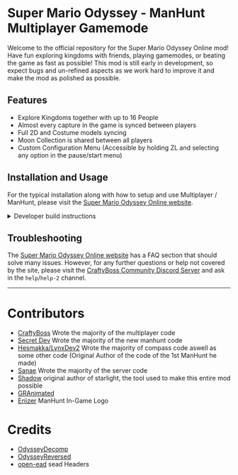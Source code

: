 # Super Mario Odyssey - ManHunt Multiplayer Gamemode

Welcome to the official repository for the Super Mario Odyssey Online mod! Have fun exploring kingdoms with friends, playing gamemodes, or beating the game as fast as possible! This mod is still early in development, so expect bugs and un-refined aspects as we work hard to improve it and make the mod as polished as possible.

## Features

* Explore Kingdoms together with up to 16 People
* Almost every capture in the game is synced between players
* Full 2D and Costume models syncing
* Moon Collection is shared between all players
* Custom Configuration Menu (Accessible by holding ZL and selecting any option in the pause/start menu)
	

## Installation and Usage
For the typical installation along with how to setup and use Multiplayer / ManHunt, please visit the [Super Mario Odyssey Online website](https://smoo.it).

<details>

<summary>Developer build instructions</summary>

  ### Building Prerequisites

  - [devkitPro](https://devkitpro.org/) 
  - Python 3
  - The [Keystone-Engine](https://www.keystone-engine.org/) Python Module

  ### Building

  Build has only been tested on WSL2 running Ubuntu 20.04.1.

  Just run:
  ```
  DEVKITPRO={path_to_devkitpro} make
  ```

  On Ubuntu (and other Debian-based systems), devkitPro will be installed to `/opt/devkitpro` by default:

  ```
  DEVKITPRO=/opt/devkitpro/ make
  ```

  ### Installing (Atmosphère)

  After a successful build, simply transfer the `atmosphere` folder located inside `starlight_patch_100` to the root of your switch's SD card.
</details>

## Troubleshooting

The [Super Mario Odyssey Online website](https://smoo.it) has a FAQ section that should solve many issues.
However, for any further questions or help not covered by the site, please visit the [CraftyBoss Community Discord Server](discord.gg/jYCueK2BqD) and ask in the `help`/`help-2` channel. 

---

# Contributors

- [CraftyBoss](https://github.com/craftyboss) Wrote the majority of the multiplayer code
- [Secret Dev](https://github.com/craftyboss) Wrote the majority of the new manhunt code
- [Hesmakka/LynxDev2](https://github.com/lynxdev2) Wrote the majority of compass code aswell as some other code (Original Author of the code of the 1st ManHunt he made)
- [Sanae](https://github.com/sanae6) Wrote the majority of the server code
- [Shadow](https://github.com/shadowninja108) original author of starlight, the tool used to make this entire mod possible
- [GRAnimated](https://github.com/GRAnimated)
- [Eriizer](https://www.youtube.com/channel/UCYfcjnuVTrf7pJqz2Jkm3SA) ManHunt In-Game Logo

# Credits
- [OdysseyDecomp](https://github.com/shibbo/OdysseyDecomp)
- [OdysseyReversed](https://github.com/shibbo/OdysseyReversed)
- [open-ead](https://github.com/open-ead/sead) sead Headers
